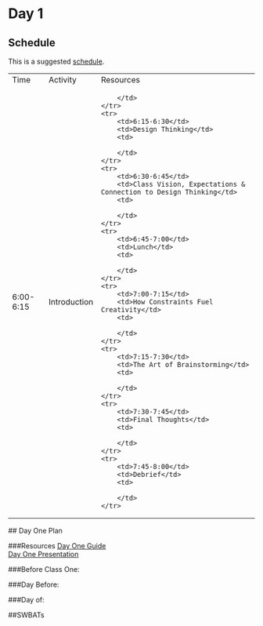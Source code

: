 # Day 1

## Schedule

This is a suggested [schedule](). 

<table>
    <tr>
        <td>Time</td>
        <td>Activity</td>
        <td>Resources</td>
    </tr>
    <tr>
        <td>6:00-6:15</td>
        <td>Introduction</td>
        <td>
           
        </td>
    </tr>
    <tr>
        <td>6:15-6:30</td>
        <td>Design Thinking</td>
        <td>
            
        </td>
    </tr>
    <tr>
        <td>6:30-6:45</td>
        <td>Class Vision, Expectations & Connection to Design Thinking</td>
        <td>
           
        </td>
    </tr>
    <tr>
        <td>6:45-7:00</td>
        <td>Lunch</td>
        <td>
            
        </td>
    </tr>
    <tr>
        <td>7:00-7:15</td>
        <td>How Constraints Fuel Creativity</td>
        <td>
          
        </td>
    </tr>
    <tr>
        <td>7:15-7:30</td>
        <td>The Art of Brainstorming</td>
        <td>
            
        </td>
    </tr>
    <tr>
        <td>7:30-7:45</td>
        <td>Final Thoughts</td>
        <td>
           
        </td>
    </tr>
    <tr>
        <td>7:45-8:00</td>
        <td>Debrief</td>
        <td>
           
        </td>
    </tr>
</table>
## Day One Plan

###Resources
[Day One Guide]()<br>
[Day One Presentation]()

###Before Class One:


###Day Before:


###Day of:



##SWBATs
